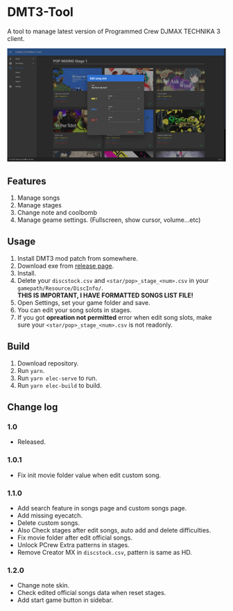 # DMT3-Tool
A tool to manage latest version of Programmed Crew DJMAX TECHNIKA 3 client.

![edit](./screenshot/edit.png)

## Features
1. Manage songs
2. Manage stages
3. Change note and coolbomb
4. Manage geame settings. (Fullscreen, show cursor, volume...etc)

## Usage
1. Install DMT3 mod patch from somewhere.
2. Download exe from [release page](https://github.com/rogeraabbccdd/DMT3-Tool/releases/latest).
3. Install.
4. Delete your `discstock.csv` and `<star/pop>_stage_<num>.csv` in your `gamepath/Resource/DiscInfo/`.  
   **THIS IS IMPORTANT, I HAVE FORMATTED SONGS LIST FILE!**
5. Open Settings, set your game folder and save.
6. You can edit your song solots in stages.
7. If you got **opreation not permitted** error when edit song slots, make sure your `<star/pop>_stage_<num>.csv` is not readonly.

## Build
1. Download repository.
2. Run `yarn`.
3. Run `yarn elec-serve` to run.
4. Run `yarn elec-build` to build.

## Change log
### 1.0
- Released.
### 1.0.1
- Fix init movie folder value when edit custom song.
### 1.1.0
- Add search feature in songs page and custom songs page.
- Add missing eyecatch.
- Delete custom songs.
- Also Check stages after edit songs, auto add and delete difficulties.
- Fix movie folder after edit official songs.
- Unlock PCrew Extra patterns in stages.
- Remove Creator MX in `discstock.csv`, pattern is same as HD.
### 1.2.0
- Change note skin.
- Check edited official songs data when reset stages.
- Add start game button in sidebar.
